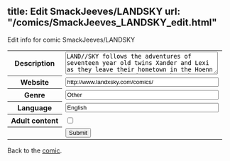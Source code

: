 title: Edit SmackJeeves/LANDSKY
url: "/comics/SmackJeeves_LANDSKY_edit.html"
---
Edit info for comic SmackJeeves/LANDSKY

<form name="comic" action="http://gaepostmail.appspot.com/comic/" method="post">
<table class="comicinfo">
<tr>
<th>Description</th><td><textarea name="description" cols="40" rows="3">LAND//SKY follows the adventures of seventeen year old twins Xander and Lexi as they leave their hometown in the Hoenn region to travel and to see what the world of Pokémon has to offer.</textarea></td>
</tr>
<tr>
<th>Website</th><td><input type="text" name="url" value="http://www.landxsky.com/comics/" size="40"/></td>
</tr>
<tr>
<th>Genre</th><td><input type="text" name="genre" value="Other" size="40"/></td>
</tr>
<tr>
<th>Language</th><td><input type="text" name="language" value="English" size="40"/></td>
</tr>
<tr>
<th>Adult content</th><td><input type="checkbox" name="adult" value="adult" /></td>
</tr>
<tr>
<th></th><td>
<input type="hidden" name="comic" value="SmackJeeves_LANDSKY" />
<input type="submit" name="submit" value="Submit" />
</td>
</tr>
</table>
</form>

Back to the [comic](SmackJeeves_LANDSKY.html).
